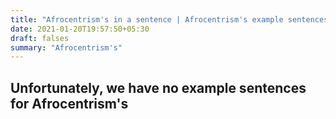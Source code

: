 ```yaml
---
title: "Afrocentrism's in a sentence | Afrocentrism's example sentences"
date: 2021-01-20T19:57:50+05:30
draft: falses
summary: "Afrocentrism's"
---
```

## Unfortunately, we have no example sentences for Afrocentrism's                 
